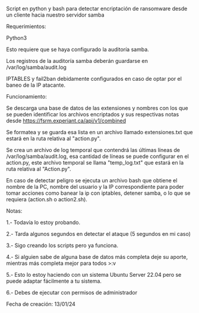 Script en python y bash para detectar encriptación de ransomware desde un cliente hacia nuestro servidor samba


Requerimientos:

Python3

Esto requiere que se haya configurado la auditoría samba.

Los registros de la auditoría samba deberán guardarse en /var/log/samba/audit.log

IPTABLES y fail2ban debidamente configurados en caso de optar por el baneo de la IP atacante.


Funcionamiento:

Se descarga una base de datos de las extensiones y nombres con los que se pueden identificar los archivos encriptados y sus respectivas notas desde https://fsrm.experiant.ca/api/v1/combined

Se formatea y se guarda esa lista en un archivo llamado extensiones.txt que estará en la ruta relativa al "action.py".

Se crea un archivo de log temporal que contendrá las últimas líneas de /var/log/samba/audit.log, esa cantidad de líneas se puede configurar en el action.py, este archivo temporal se llama "temp_log.txt" que estará en la ruta relativa al "Action.py".

En caso de detectar peligro se ejecuta un archivo bash que obtiene el nombre de la PC, nombre del usuario y la IP correspondiente para poder tomar acciones como banear la ip con iptables, detener samba, o lo que se requiera (action.sh o action2.sh).



Notas:

1.- Todavía lo estoy probando.

2.- Tarda algunos segundos en detectar el ataque (5 segundos en mi caso)

3.- Sigo creando los scripts pero ya funciona.

4.- Si alguien sabe de alguna base de datos más completa deje su aporte, mientras más completa mejor para todos >:v

5.- Esto lo estoy haciendo con un sistema Ubuntu Server 22.04 pero se puede adaptar fácilmente a tu sistema.

6.- Debes de ejecutar con permisos de administrador


Fecha de creación: 13/01/24
